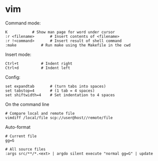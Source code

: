 # vim

Command mode:

	K 			# Show man page for word under cursor
	:r <filename>		# Insert contents of <filename>
	:r !<command>		# Insert result of shell command
	:make			# Run make using the Makefile in the cwd

Insert mode:

	Ctrl+t 			# Indent right
	Ctrl+d			# Indent left
	
Config:

	set expandtab		# (turn tabs into spaces)
	set tabstop=4		# (1 tab = 4 spaces)
	set shiftwidth=4	# Set indentation to 4 spaces

On the command line
	
	# Compare local and remote file
	vimdiff /local/file scp://user@host//remote/file

Auto-format
    
    # Current file
    gg=G

    # All source files
    :args src/**/*.<ext> | argdo silent execute "normal gg=G" | update
